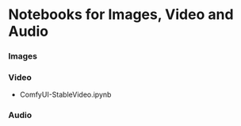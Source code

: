 # Notebooks for Images, Video and Audio

### Images

### Video

- ComfyUI-StableVideo.ipynb

### Audio